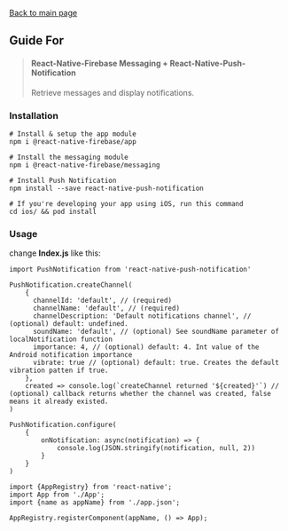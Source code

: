 [Back to main page](../readme.md)

## Guide For

> #### React-Native-Firebase Messaging + React-Native-Push-Notification
> Retrieve messages and display notifications.

### Installation
```
# Install & setup the app module
npm i @react-native-firebase/app

# Install the messaging module
npm i @react-native-firebase/messaging

# Install Push Notification
npm install --save react-native-push-notification

# If you're developing your app using iOS, run this command
cd ios/ && pod install
```

### Usage
change **Index.js** like this:
```
import PushNotification from 'react-native-push-notification'

PushNotification.createChannel(
    {
      channelId: 'default', // (required)
      channelName: 'default', // (required)
      channelDescription: 'Default notifications channel', // (optional) default: undefined.
      soundName: 'default', // (optional) See soundName parameter of localNotification function
      importance: 4, // (optional) default: 4. Int value of the Android notification importance
      vibrate: true // (optional) default: true. Creates the default vibration patten if true.
    },
    created => console.log(`createChannel returned '${created}'`) // (optional) callback returns whether the channel was created, false means it already existed.
)

PushNotification.configure(
    {
        onNotification: async(notification) => {
            console.log(JSON.stringify(notification, null, 2))
        }
    }
)

import {AppRegistry} from 'react-native';
import App from './App';
import {name as appName} from './app.json';

AppRegistry.registerComponent(appName, () => App);

```
